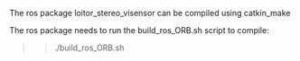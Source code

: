 The ros package loitor_stereo_visensor can be compiled using catkin_make

The ros package needs to run the build_ros_ORB.sh script to compile:
>> ./build_ros_ORB.sh
